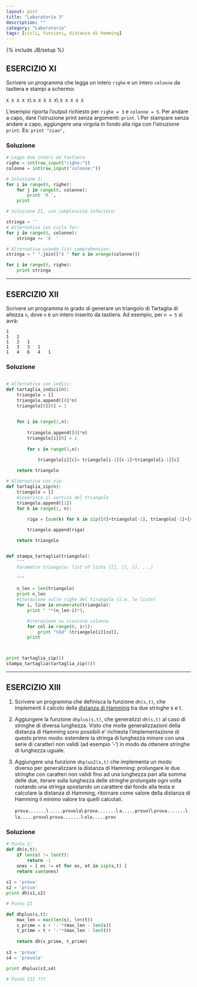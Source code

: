 ```yaml
---
layout: post
title: "Laboratorio 3"
description: ""
category: "Laboratorio"
tags: [cicli, funzioni, distanza di Hamming]
---
```

{% include JB/setup %}
<script type="text/javascript" src="http://cdn.mathjax.org/mathjax/latest/MathJax.js?config=TeX-AMS-MML_HTMLorMML"></script>

## ESERCIZIO XI
Scrivere un programma che legga un intero `righe` e un intero
`colonne` da tastiera e stampi a schermo:

`X X X X X`\\
`X X X X X`\\
`X X X X X`

L’esempio riporta l’output richiesto per `righe = 3` e `colonne = 5`. 
Per andare a capo, dare l’istruzione print senza argomenti: `print`. \\
Per stampare senza andare a capo, aggiungere una virgola in fondo alla 
riga con l’istruzione `print`. 
Es: `print "ciao",`

### Soluzione
```python
# Leggo due interi da tastiera
righe = int(raw_input("righe:"))
colonne = int(raw_input("colonne:"))

# Soluzione I:
for i in range(0, righe):     
    for j in range(0, colonne):
        print 'X ',
    print 

# Soluzione II, con complessità inferiore:

stringa = ''
# Alternativa con ciclo for:
for j in range(0, colonne):
    stringa += 'X  '

# Alternativa usando list comprehension:
stringa = " ".join(["X " for x in xrange(colonne)])

for i in range(0, righe):     
    print stringa


```

---
## ESERCIZIO XII
Scrivere un programma in grado di generare un triangolo di Tartaglia di altezza `n`, dove `n` è  un intero inserito da tastiera. 
Ad esempio, per `n = 5` si avrà:

```
1
1   1
1   2   1
1   3   3   1
1   4   6   4   1
```
### Soluzione
```python

# Alternativa con indici:
def tartaglia_indici(n):
    triangolo = []
    triangolo.append([0]*n)    
    triangolo[0][0] = 1
    

    for i in range(1,n):
        
        triangolo.append([0]*n)    
        triangolo[i][0] = 1
        
        for c in range(1,n):

            triangolo[i][c]= triangolo[i-1][c-1]+triangolo[i-1][c]
        
    return triangolo

# Alternativa con zip
def tartaglia_zip(n):
    triangolo = []
    #inserisco il vertice del triangolo
    triangolo.append([1])
    for k in range(1, n):
        
        riga = [sum(k) for k in zip([0]+triangolo[-1], triangolo[-1]+[0])]

        triangolo.append(riga)

    return triangolo


def stampa_tartaglia(triangolo):
    """
    Parametro triangolo: list of lists [[], [], [], ...]
    
    """

    n_len = len(triangolo)
    print n_len
    #iterazione sulle righe del tirangolo (i.e. le liste)
    for i, line in enumerate(triangolo):
        print " "*(n_len-i)*3,

        #iterazione su ciascuna colonna
        for col in range(0, i+1):
            print "%5d" %triangolo[i][col],
        print 



print tartaglia_zip(5)
stampa_tartaglia(tartaglia_zip(5))

```

---
## ESERCIZIO XIII
1. Scrivere un programma che definisca la funzione `dh(s,t)`, 
    che implementi il calcolo della [distanza di Hamming](https://en.wikipedia.org/wiki/Hamming_distance) tra due stringhe s e t.

2. Aggiungere la funzione `dhplus(s,t)`, che generalizzi `dh(s,t)` al caso di stringhe di 
    diversa lunghezza. Visto che molte generalizzazioni della distanza di Hamming sono 
    possibili e’ richiesta l’implementazione di questo primo modo: estendere la stringa 
    di lunghezza minore con una serie di caratteri non validi (ad esempio ’-’) in modo 
    da ottenere stringhe di lunghezza uguale.

    
3. Aggiungere una funzione `dhplus2(s,t)` che implementa un modo diverso per generalizzare 
    la distanza di Hamming: prolungare le due stringhe con caratteri non validi fino ad 
    una lunghezza pari alla somma delle due, iterare sulla lunghezza delle stringhe prolungate 
    ogni volta ruotando una stringa spostando un carattere dal fondo alla testa e calcolare 
    la distanza di Hamming, ritornare come valore della distanza di Hamming il minimo valore 
    tra quelli calcolati.

    `prova.......`\\
    `.....provola`\\
    `prova.......`\\
    `a.....provol`\\
    `prova.......`\\
    `la.....provo`\\
    `prova.......`\\
    `ola.....prov`

### Soluzione

```python
# Punto I:
def dh(s,t):
    if len(s) != len(t):
        return -1        
    ones = [ es != et for es, et in zip(s,t) ]
    return sum(ones)    
    
s1 = 'prova'
s2 = 'privo'
print dh(s1,s2)

# Punto II

def dhplus(s,t):
    max_len = max(len(s), len(t))
    s_prime = s + '-'*(max_len - len(s))
    t_prime = t + '-'*(max_len - len(t))
    
    return dh(s_prime, t_prime)
    
s3 = 'prova'
s4 = 'provola'

print dhplus(s3,s4)

# Punto III ???

```
<!--

# Punto III
def dhplus1(s,t):
    lun =len(s) + len(t)
    sprime = s + '-'*(lun - len(s))
    tprime = '-'*(lun - len(t)) + t
    
    dist = lun
    for x in xrange(lun):
        sprime = sprime[-1] + sprime[:-1]
        tmp = dh(sprime, tprime)
        dist = min(dist, tmp)
    
    return dist
    
print dhplus1(s3,s4)

-->
